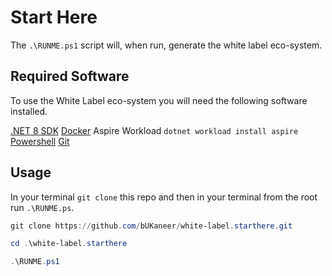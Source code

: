 # Start Here

The `.\RUNME.ps1` script will, when run, generate the white label eco-system.

## Required Software

To use the White Label eco-system you will need the following software installed.

[.NET 8 SDK](https://dotnet.microsoft.com/en-us/download)
[Docker](https://docs.docker.com/get-docker/)
Aspire Workload `dotnet workload install aspire`
[Powershell](https://learn.microsoft.com/en-us/powershell/scripting/install/installing-powershell?view=powershell-7.3)
[Git](https://git-scm.com/downloads)

## Usage

In your terminal `git clone` this repo and then in your terminal from the root run `.\RUNME.ps`.

```powershell
git clone https://github.com/bUKaneer/white-label.starthere.git

cd .\white-label.starthere

.\RUNME.ps1
```